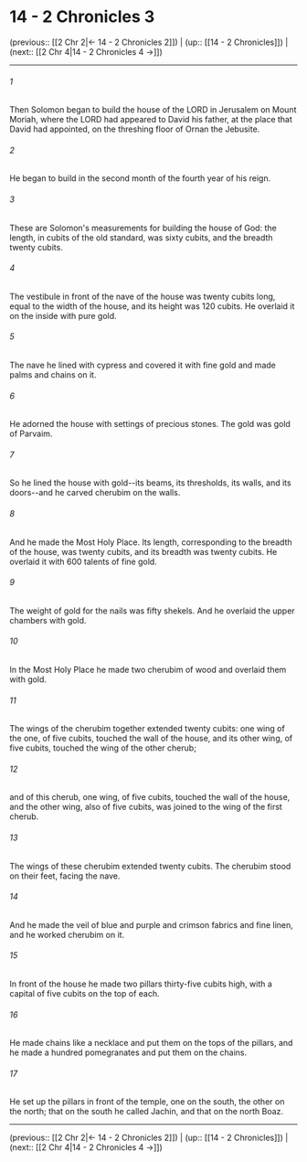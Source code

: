 # 14 - 2 Chronicles 3

(previous:: [[2 Chr 2|← 14 - 2 Chronicles 2]]) | (up:: [[14 - 2 Chronicles]]) | (next:: [[2 Chr 4|14 - 2 Chronicles 4 →]])

***


###### 1 
Then Solomon began to build the house of the LORD in Jerusalem on Mount Moriah, where the LORD had appeared to David his father, at the place that David had appointed, on the threshing floor of Ornan the Jebusite. 

###### 2 
He began to build in the second month of the fourth year of his reign. 

###### 3 
These are Solomon's measurements for building the house of God: the length, in cubits of the old standard, was sixty cubits, and the breadth twenty cubits. 

###### 4 
The vestibule in front of the nave of the house was twenty cubits long, equal to the width of the house, and its height was 120 cubits. He overlaid it on the inside with pure gold. 

###### 5 
The nave he lined with cypress and covered it with fine gold and made palms and chains on it. 

###### 6 
He adorned the house with settings of precious stones. The gold was gold of Parvaim. 

###### 7 
So he lined the house with gold--its beams, its thresholds, its walls, and its doors--and he carved cherubim on the walls. 

###### 8 
And he made the Most Holy Place. Its length, corresponding to the breadth of the house, was twenty cubits, and its breadth was twenty cubits. He overlaid it with 600 talents of fine gold. 

###### 9 
The weight of gold for the nails was fifty shekels. And he overlaid the upper chambers with gold. 

###### 10 
In the Most Holy Place he made two cherubim of wood and overlaid them with gold. 

###### 11 
The wings of the cherubim together extended twenty cubits: one wing of the one, of five cubits, touched the wall of the house, and its other wing, of five cubits, touched the wing of the other cherub; 

###### 12 
and of this cherub, one wing, of five cubits, touched the wall of the house, and the other wing, also of five cubits, was joined to the wing of the first cherub. 

###### 13 
The wings of these cherubim extended twenty cubits. The cherubim stood on their feet, facing the nave. 

###### 14 
And he made the veil of blue and purple and crimson fabrics and fine linen, and he worked cherubim on it. 

###### 15 
In front of the house he made two pillars thirty-five cubits high, with a capital of five cubits on the top of each. 

###### 16 
He made chains like a necklace and put them on the tops of the pillars, and he made a hundred pomegranates and put them on the chains. 

###### 17 
He set up the pillars in front of the temple, one on the south, the other on the north; that on the south he called Jachin, and that on the north Boaz.

***

(previous:: [[2 Chr 2|← 14 - 2 Chronicles 2]]) | (up:: [[14 - 2 Chronicles]]) | (next:: [[2 Chr 4|14 - 2 Chronicles 4 →]])
